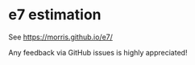 # e7 estimation

See https://morris.github.io/e7/

Any feedback via GitHub issues is highly appreciated!
